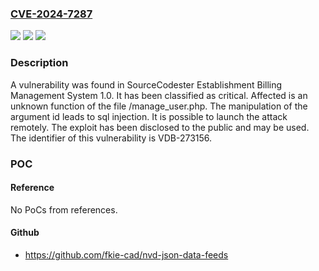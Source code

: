 ### [CVE-2024-7287](https://cve.mitre.org/cgi-bin/cvename.cgi?name=CVE-2024-7287)
![](https://img.shields.io/static/v1?label=Product&message=Establishment%20Billing%20Management%20System&color=blue)
![](https://img.shields.io/static/v1?label=Version&message=%3D%201.0%20&color=brighgreen)
![](https://img.shields.io/static/v1?label=Vulnerability&message=CWE-89%20SQL%20Injection&color=brighgreen)

### Description

A vulnerability was found in SourceCodester Establishment Billing Management System 1.0. It has been classified as critical. Affected is an unknown function of the file /manage_user.php. The manipulation of the argument id leads to sql injection. It is possible to launch the attack remotely. The exploit has been disclosed to the public and may be used. The identifier of this vulnerability is VDB-273156.

### POC

#### Reference
No PoCs from references.

#### Github
- https://github.com/fkie-cad/nvd-json-data-feeds

